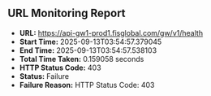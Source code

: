 ## URL Monitoring Report

- **URL:** https://api-gw1-prod1.fisglobal.com/gw/v1/health
- **Start Time:** 2025-09-13T03:54:57.379045
- **End Time:** 2025-09-13T03:54:57.538103
- **Total Time Taken:** 0.159058 seconds
- **HTTP Status Code:** 403
- **Status:** Failure
- **Failure Reason:** HTTP Status Code: 403
